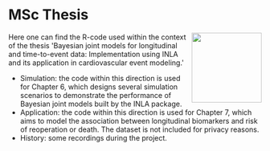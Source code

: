 # MSc Thesis

 <a href='https://github.com/lct19/MSc-Thesis/blob/main/History/'><img src='UL-logo-color.jpg' align="right" height="139" /></a>


Here one can find the R-code used within the context of the thesis 'Bayesian joint models for longitudinal and time-to-event data: Implementation using INLA and its application in cardiovascular event modeling.'

* Simulation: the code within this direction is used for Chapter 6, which designs several simulation scenarios to demonstrate the performance of Bayesian joint models built by the INLA package.
* Application: the code within this direction is used for Chapter 7, which aims to model the association between longitudinal biomarkers and risk of reoperation or death. The dataset is not included for privacy reasons.
* History: some recordings during the project.
